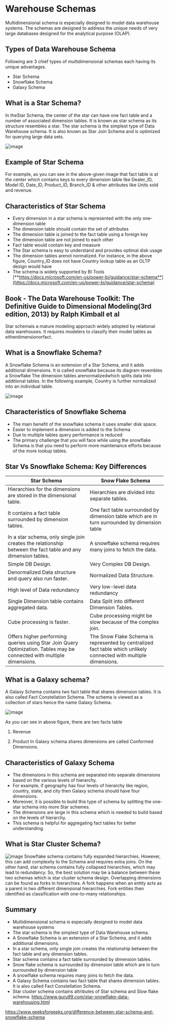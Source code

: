 # Warehouse Schemas

Multidimensional schema is especially designed to model data warehouse systems. The schemas are designed to address the unique needs of very large databases designed for the analytical purpose (OLAP).

## Types of Data Warehouse Schema

Following are 3 chief types of multidimensional schemas each having its unique advantages.

- Star Schema
- Snowflake Schema
- Galaxy Schema

## What is a Star Schema?

In theStar Schema, the center of the star can have one fact table and a number of associated dimension tables. It is known as star schema as its structure resembles a star. The star schema is the simplest type of Data Warehouse schema. It is also known as Star Join Schema and is optimized for querying large data sets.

![image](media/Data-Warehousing_Warehouse-Schemas-image1.png)

## Example of Star Schema

For example, as you can see in the above-given image that fact table is at the center which contains keys to every dimension table like Dealer_ID, Model ID, Date_ID, Product_ID, Branch_ID & other attributes like Units sold and revenue.

## Characteristics of Star Schema

- Every dimension in a star schema is represented with the only one-dimension table
- The dimension table should contain the set of attributes
- The dimension table is joined to the fact table using a foreign key
- The dimension table are not joined to each other
- Fact table would contain key and measure
- The Star schema is easy to understand and provides optimal disk usage
- The dimension tables arenot normalized. For instance, in the above figure, Country_ID does not have Country lookup table as an OLTP design would have
- The schema is widely supported by BI Tools
[**https://docs.microsoft.com/en-us/power-bi/guidance/star-schema**](https://docs.microsoft.com/en-us/power-bi/guidance/star-schema)

## Book - The Data Warehouse Toolkit: The Definitive Guide to Dimensional Modeling(3rd edition, 2013) by Ralph Kimball et al

Star schemais a mature modeling approach widely adopted by relational data warehouses. It requires modelers to classify their model tables as eitherdimensionorfact.

## What is a Snowflake Schema?

A Snowflake Schema is an extension of a Star Schema, and it adds additional dimensions. It is called snowflake because its diagram resembles a Snowflake
The dimension tables arenormalizedwhich splits data into additional tables. In the following example, Country is further normalized into an individual table.

![image](media/Data-Warehousing_Warehouse-Schemas-image2.png)

## Characteristics of Snowflake Schema

- The main benefit of the snowflake schema it uses smaller disk space.
- Easier to implement a dimension is added to the Schema
- Due to multiple tables query performance is reduced
- The primary challenge that you will face while using the snowflake Schema is that you need to perform more maintenance efforts because of the more lookup tables.

## Star Vs Snowflake Schema: Key Differences

| **Star Schema**                                                                                                        | **Snow Flake Schema**                                                                                             |
|-------------------------------------|-----------------------------------|
| Hierarchies for the dimensions are stored in the dimensional table.                                                    | Hierarchies are divided into separate tables.                                                                     |
| It contains a fact table surrounded by dimension tables.                                                               | One fact table surrounded by dimension table which are in turn surrounded by dimension table                      |
| In a star schema, only single join creates the relationship between the fact table and any dimension tables.           | A snowflake schema requires many joins to fetch the data.                                                         |
| Simple DB Design.                                                                                                      | Very Complex DB Design.                                                                                           |
| Denormalized Data structure and query also run faster.                                                                 | Normalized Data Structure.                                                                                        |
| High level of Data redundancy                                                                                          | Very low-level data redundancy                                                                                    |
| Single Dimension table contains aggregated data.                                                                       | Data Split into different Dimension Tables.                                                                       |
| Cube processing is faster.                                                                                             | Cube processing might be slow because of the complex join.                                                        |
| Offers higher performing queries using Star Join Query Optimization. Tables may be connected with multiple dimensions. | The Snow Flake Schema is represented by centralized fact table which unlikely connected with multiple dimensions. |

## What is a Galaxy schema?

A Galaxy Schema contains two fact table that shares dimension tables. It is also called Fact Constellation Schema. The schema is viewed as a collection of stars hence the name Galaxy Schema.

![image](media/Data-Warehousing_Warehouse-Schemas-image3.png)

As you can see in above figure, there are two facts table

1. Revenue

2. Product
In Galaxy schema shares dimensions are called Conformed Dimensions.

## Characteristics of Galaxy Schema

- The dimensions in this schema are separated into separate dimensions based on the various levels of hierarchy.
- For example, if geography has four levels of hierarchy like region, country, state, and city then Galaxy schema should have four dimensions.
- Moreover, it is possible to build this type of schema by splitting the one-star schema into more Star schemes.
- The dimensions are large in this schema which is needed to build based on the levels of hierarchy.
- This schema is helpful for aggregating fact tables for better understanding.

## What is Star Cluster Schema?

![image](media/Data-Warehousing_Warehouse-Schemas-image4.png)
Snowflake schema contains fully expanded hierarchies. However, this can add complexity to the Schema and requires extra joins. On the other hand, star schema contains fully collapsed hierarchies, which may lead to redundancy. So, the best solution may be a balance between these two schemas which is star cluster schema design.
Overlapping dimensions can be found as forks in hierarchies. A fork happens when an entity acts as a parent in two different dimensional hierarchies. Fork entities then identified as classification with one-to-many relationships.

## Summary

- Multidimensional schema is especially designed to model data warehouse systems
- The star schema is the simplest type of Data Warehouse schema.
- A Snowflake Schema is an extension of a Star Schema, and it adds additional dimensions.
- In a star schema, only single join creates the relationship between the fact table and any dimension tables.
- Star schema contains a fact table surrounded by dimension tables.
- Snow flake schema is surrounded by dimension table which are in turn surrounded by dimension table
- A snowflake schema requires many joins to fetch the data.
- A Galaxy Schema contains two fact table that shares dimension tables. It is also called Fact Constellation Schema.
- Star cluster schema contains attributes of Star schema and Slow flake schema.
<https://www.guru99.com/star-snowflake-data-warehousing.html>

<https://www.geeksforgeeks.org/difference-between-star-schema-and-snowflake-schema>
